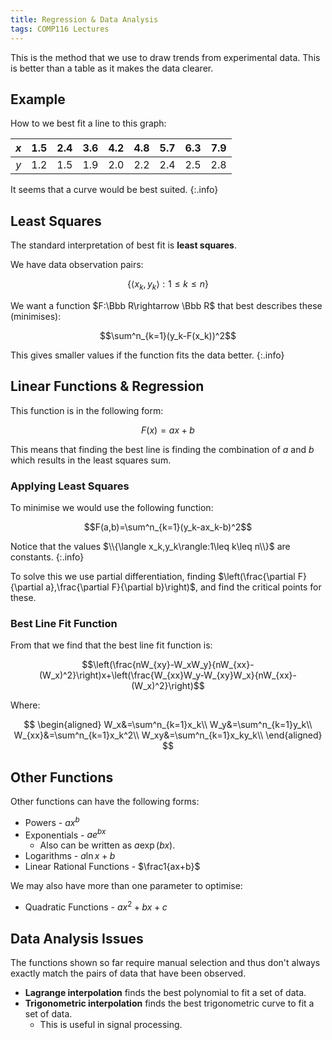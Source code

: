 ```yaml
---
title: Regression & Data Analysis
tags: COMP116 Lectures
---
```

This is the method that we use to draw trends from experimental data. This is better than a table as it makes the data clearer.

## Example
How to we best fit a line to this graph:

| $x$ | 1.5 | 2.4 | 3.6 | 4.2 | 4.8 | 5.7 | 6.3 | 7.9 |
| :-: | :-: | :-: | :-: | :-: | :-: | :-: | :-: | :-: |
| $y$ | 1.2 | 1.5 | 1.9 | 2.0 | 2.2 | 2.4 | 2.5 | 2.8 |

It seems that a curve would be best suited.
{:.info}

## Least Squares
The standard interpretation of best fit is **least squares**.

We have data observation pairs:

$$\{\langle x_k,y_k\rangle:1\leq k\leq n\}$$

We want a function $F:\Bbb R\rightarrow \Bbb R$ that best describes these (minimises):

$$\sum^n_{k=1}(y_k-F(x_k))^2$$

This gives smaller values if the function fits the data better.
{:.info}

## Linear Functions & Regression
This function is in the following form:

$$F(x)=ax+b$$

This means that finding the best line is finding the combination of $a$ and $b$ which results in the least squares sum.

### Applying Least Squares
To minimise we would use the following function:

$$F(a,b)=\sum^n_{k=1}(y_k-ax_k-b)^2$$

Notice that the values $\\{\langle x_k,y_k\rangle:1\leq k\leq n\\}$ are constants.
{:.info}

To solve this we use partial differentiation, finding $\left(\frac{\partial F}{\partial a},\frac{\partial F}{\partial b}\right)$, and find the critical points for these.

### Best Line Fit Function
From that we find that the best line fit function is:

$$\left(\frac{nW_{xy}-W_xW_y}{nW_{xx}-(W_x)^2}\right)x+\left(\frac{W_{xx}W_y-W_{xy}W_x}{nW_{xx}-(W_x)^2}\right)$$

Where:

$$
\begin{aligned}
W_x&=\sum^n_{k=1}x_k\\
W_y&=\sum^n_{k=1}y_k\\
W_{xx}&=\sum^n_{k=1}x_k^2\\
W_xy&=\sum^n_{k=1}x_ky_k\\
\end{aligned}
$$

## Other Functions
Other functions can have the following forms:

* Powers - $ax^b$
* Exponentials - $ae^{bx}$
	* Also can be written as $a\exp(bx)$.
* Logarithms - $a\ln x+b$
* Linear Rational Functions - $\frac1{ax+b}$

We may also have more than one parameter to optimise:

* Quadratic Functions - $ax^2+bx+c$

## Data Analysis Issues
The functions shown so far require manual selection and thus don't always exactly match the pairs of data that have been observed.

* **Lagrange interpolation** finds the best polynomial to fit a set of data.
* **Trigonometric interpolation** finds the best trigonometric curve to fit a set of data.
	* This is useful in signal processing.

